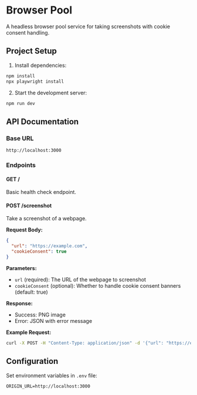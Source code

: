 # Browser Pool

A headless browser pool service for taking screenshots with cookie consent handling.

## Project Setup

1. Install dependencies:
```bash
npm install
npx playwright install
```

2. Start the development server:
```bash
npm run dev
```

## API Documentation

### Base URL
`http://localhost:3000`

### Endpoints

#### GET /
Basic health check endpoint.

#### POST /screenshot
Take a screenshot of a webpage.

**Request Body:**
```json
{
  "url": "https://example.com",
  "cookieConsent": true
}
```

**Parameters:**
- `url` (required): The URL of the webpage to screenshot
- `cookieConsent` (optional): Whether to handle cookie consent banners (default: true)

**Response:**
- Success: PNG image
- Error: JSON with error message

**Example Request:**
```bash
curl -X POST -H "Content-Type: application/json" -d '{"url": "https://example.com"}' http://localhost:3000/screenshot -o screenshot.png
```

## Configuration

Set environment variables in `.env` file:
```
ORIGIN_URL=http://localhost:3000